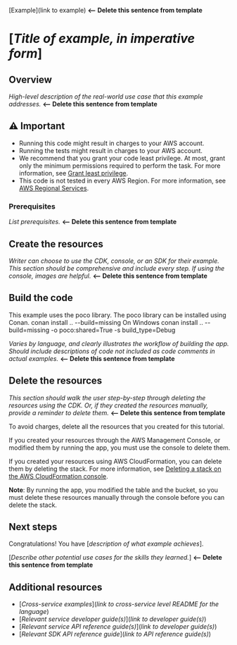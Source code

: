 [Example](link to example) **<-- Delete this sentence from template**
# [*Title of example, in imperative form*]

## Overview
*High-level description of the real-world use case that this example addresses.*  **<-- Delete this sentence from template**

## ⚠️ Important
* Running this code might result in charges to your AWS account. 
* Running the tests might result in charges to your AWS account.
*  We recommend that you grant your code least privilege. At most, grant only the minimum permissions required to perform the task. For more information, see [Grant least privilege](https://docs.aws.amazon.com/IAM/latest/UserGuide/best-practices.html#grant-least-privilege). 
* This code is not tested in every AWS Region. For more information, see [AWS Regional Services](https://aws.amazon.com/about-aws/global-infrastructure/regional-product-services).

### Prerequisites
*List prerequisites.* **<-- Delete this sentence from template**

## Create the resources 
*Writer can choose to use the CDK, console, or an SDK for their example. This section should be comprehensive and include every step. If using the console, images are helpful.* **<-- Delete this sentence from template** 

## Build the code
This example uses the poco library.
The poco library can be installed using Conan.
conan install .. --build=missing
On Windows
conan install .. --build=missing -o poco:shared=True -s build_type=Debug

*Varies by language, and clearly illustrates the workflow of building the app. Should include descriptions of code not included as code comments in actual examples.* **<-- Delete this sentence from template**

## Delete the resources

*This section should walk the user step-by-step through deleting the resources using the CDK. Or, if they created the resources manually, provide a reminder to delete them.* **<-- Delete this sentence from template**

To avoid charges, delete all the resources that you created for this tutorial.

If you created your resources through the AWS Management Console, or modified them by running the app, you must use the console to delete them.

If you created your resources using AWS CloudFormation, you can delete them by deleting the stack. For more information, see [Deleting a stack on the AWS CloudFormation console](https://docs.aws.amazon.com/AWSCloudFormation/latest/UserGuide/cfn-console-delete-stack.html).

**Note**: By running the app, you modified the table and the bucket, so you must delete these resources manually through the console before you can delete the stack.

## Next steps
Congratulations! You have [*description of what example achieves*].

[*Describe other potential use cases for the skills they learned.*] **<-- Delete this sentence from template**

## Additional resources
* [*Cross-service examples*](*link to cross-service level README for the language*)
* [*Relevant service developer guide(s)*](*link to developer guide(s)*)
* [*Relevant service API reference guide(s)*](*link to developer guide(s)*)
* [*Relevant SDK API reference guide*](*link to API reference guide(s)*) 
